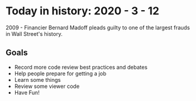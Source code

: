 Today in history: 2020 - 3 - 12
===============================

2009 - Financier Bernard Madoff pleads guilty to one of the largest frauds in
Wall Street's history.

Goals
-----

- Record more code review best practices and debates
- Help people prepare for getting a job
- Learn some things
- Review some viewer code
- Have Fun!
